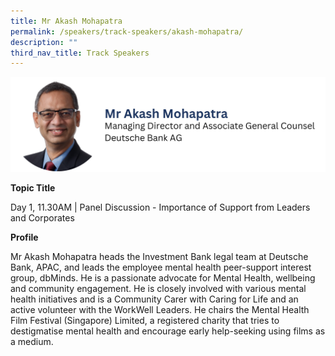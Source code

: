 ```yaml
---
title: Mr Akash Mohapatra
permalink: /speakers/track-speakers/akash-mohapatra/
description: ""
third_nav_title: Track Speakers
---
```

<div style="display: flex; flex-wrap: wrap;">
  <div style="flex-basis: 100%; max-width: 100%;">
    <img alt="track speakers 1" src="/images/SpeakersPhoto/akashmohapatra.png">
  </div>
	</div>

<b>Topic Title</b>

<p id="left">Day 1, 11.30AM | Panel Discussion - Importance of Support from Leaders and Corporates </p>

<b>Profile</b>

Mr Akash Mohapatra heads the Investment Bank legal team at Deutsche Bank, APAC, and leads the employee mental health peer-support interest group, dbMinds.  He is a passionate advocate for Mental Health, wellbeing and community engagement.  He is closely involved with various mental health initiatives and is a Community Carer with Caring for Life and an active volunteer with the WorkWell Leaders. He chairs the Mental Health Film Festival (Singapore) Limited, a registered charity that tries to destigmatise mental health and encourage early help-seeking using films as a medium.